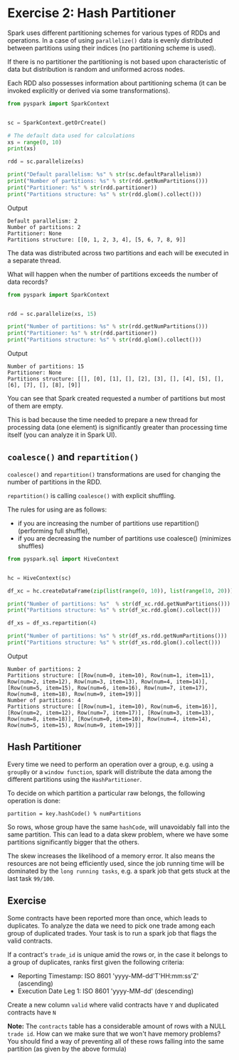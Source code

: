 # Exercise 2: Hash Partitioner
Spark uses different partitioning schemes for various types of RDDs and operations. 
In a case of using `parallelize()` data is evenly distributed between partitions using their indices 
(no partitioning scheme is used).

If there is no partitioner the partitioning is not based upon characteristic of data but distribution is random and uniformed across nodes.
    
Each RDD also possesses information about partitioning schema 
(it can be invoked explicitly or derived via some transformations). 
```python
from pyspark import SparkContext


sc = SparkContext.getOrCreate()

# The default data used for calculations
xs = range(0, 10)
print(xs)

rdd = sc.parallelize(xs)

print("Default parallelism: %s" % str(sc.defaultParallelism))
print("Number of partitions: %s" % str(rdd.getNumPartitions()))
print("Partitioner: %s" % str(rdd.partitioner))
print("Partitions structure: %s" % str(rdd.glom().collect()))
```
Output
```
Default parallelism: 2
Number of partitions: 2
Partitioner: None
Partitions structure: [[0, 1, 2, 3, 4], [5, 6, 7, 8, 9]]
```
The data was distributed across two partitions and each will be executed in a separate thread.

What will happen when the number of partitions exceeds the number of data records?
```python
from pyspark import SparkContext


rdd = sc.parallelize(xs, 15)

print("Number of partitions: %s" % str(rdd.getNumPartitions()))
print("Partitioner: %s" % str(rdd.partitioner))
print("Partitions structure: %s" % str(rdd.glom().collect()))
```
Output
```
Number of partitions: 15
Partitioner: None
Partitions structure: [[], [0], [1], [], [2], [3], [], [4], [5], [], [6], [7], [], [8], [9]]
```
You can see that Spark created requested a number of partitions but most of them are empty. 

This is bad because the time needed to prepare a new thread for processing data (one element) is significantly greater than processing time itself (you can analyze it in Spark UI).

## `coalesce()` and `repartition()`
`coalesce()` and `repartition()` transformations are used for changing the number of partitions in the RDD.

`repartition()` is calling `coalesce()` with explicit shuffling.

The rules for using are as follows:

- if you are increasing the number of partitions use repartition()(performing full shuffle),
- if you are decreasing the number of partitions use coalesce() (minimizes shuffles)
```python
from pyspark.sql import HiveContext


hc = HiveContext(sc)

df_xc = hc.createDataFrame(zip(list(range(0, 10)), list(range(10, 20))), ['num', 'item'])

print("Number of partitions: %s"  % str(df_xc.rdd.getNumPartitions()))
print("Partitions structure: %s" % str(df_xc.rdd.glom().collect()))

df_xs = df_xs.repartition(4)

print("Number of partitions: %s" % str(df_xs.rdd.getNumPartitions()))
print("Partitions structure: %s" % str(df_xs.rdd.glom().collect()))
```
Output
```
Number of partitions: 2
Partitions structure: [[Row(num=0, item=10), Row(num=1, item=11), Row(num=2, item=12), Row(num=3, item=13), Row(num=4, item=14)], [Row(num=5, item=15), Row(num=6, item=16), Row(num=7, item=17), Row(num=8, item=18), Row(num=9, item=19)]]
Number of partitions: 4
Partitions structure: [[Row(num=1, item=10), Row(num=6, item=16)], [Row(num=2, item=12), Row(num=7, item=17)], [Row(num=3, item=13), Row(num=8, item=18)], [Row(num=0, item=10), Row(num=4, item=14), Row(num=5, item=15), Row(num=9, item=19)]]
```

## Hash Partitioner
Every time we need to perform an operation over a group, e.g. using a `groupBy` or a `window function`, spark will distribute the data among the different partitions using the `HashPartitioner`.

To decide on which partition a particular raw belongs, the following operation is done:
```
partition = key.hashCode() % numPartitions
```
So rows, whose group have the same `hashCode`, will unavoidably fall into the same partition. This can lead to a data skew problem, where we have some partitions significantly bigger that the others.

The skew increases the likelihood of a memory error. It also means the resources are not being efficiently used, since the job running time will be dominated by the `long running tasks`, e.g. a spark job that gets stuck at the last task `99/100`.

## Exercise
Some contracts have been reported more than once, which leads to duplicates. To analyze the data we need to pick one trade among each group of duplicated trades. Your task is to run a spark job that flags the valid contracts.

If a contract's `trade_id` is unique amid the rows or, in the case it belongs to a group of duplicates, ranks first given
the following criteria:

- Reporting Timestamp: ISO 8601 'yyyy-MM-dd'T'HH:mm:ss'Z' (ascending)
- Execution Date Leg 1: ISO 8601 'yyyy-MM-dd' (descending)
    
Create a new column `valid` where valid contracts have `Y` and duplicated contracts have `N`

**Note:** The `contracts` table has a considerable amount of rows with a NULL `trade id`. How can we make sure that we won't have memory problems? You should find a way of preventing all of these rows falling into the same partition (as given by the above formula)
